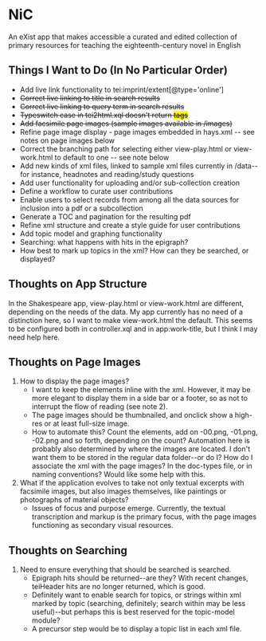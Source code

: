 NiC
===

An eXist app that makes accessible a curated and edited collection of primary resources for teaching the eighteenth-century novel in English

<h2>Things I Want to Do (In No Particular Order)</h2>

<ul>
<li>Add live link functionality to tei:imprint/extent[@type='online']
<li><del>Correct live linking to title in search results</del>
<li><del>Correct live linking to query term in search results</del>
<li><del>Typeswitch case <exist:match> in tei2html.xql doesn't return <mark> tags</del>
<li><del>Add facsimile page images (sample images available in /images)</del>
<li>Refine page image display - page images embedded in hays.xml -- see notes on page images below
<li>Correct the branching path for selecting either view-play.html or view-work.html to default to one -- see note below
<li>Add new kinds of xml files, linked to sample xml files currently in /data--for instance, headnotes and reading/study questions
<li>Add user functionality for uploading and/or sub-collection creation
<li>Define a workflow to curate user contributions
<li>Enable users to select records from among all the data sources for inclusion into a pdf or a subcollection
<li>Generate a TOC and pagination for the resulting pdf
<li>Refine xml structure and create a style guide for user contributions
<li>Add topic model and graphing functionality
<li>Searching: what happens with hits in the epigraph? 
<li>How best to mark up topics in the xml? How can they be searched, or displayed? 
</ul>

<h2>Thoughts on App Structure</h2>

In the Shakespeare app, view-play.html or view-work.html are different, depending on the needs of the data. My app currently has no need of a distinction here, so I want to make view-work.html the default. This seems to be configured both in controller.xql and in app:work-title, but I think I may need help here. 

<h2>Thoughts on Page Images</h2>

<ol>
<li>How to display the page images? 
  <ul><li>I want to keep the <pb> elements inline with the xml. However, it may be more elegant to display them in a side bar or a footer, so as not to interrupt the flow of reading (see note 2).
  <li>The page images should be thumbnailed, and onclick show a high-res or at least full-size image. 
  <li>How to automate this? Count the <pb> elements, add on -00.png, -01.png, -02.png and so forth, depending on the <pb> count? Automation here is probably also determined by where the images are located. I don't want them to be stored in the regular data folder--or do I? How do I associate the xml with the page images? In the doc-types file, or in naming conventions? Would like some help with this. </ul>
<li>What if the application evolves to take not only textual excerpts with facsimile images, but also images themselves, like paintings or photographs of material objects? 
  <ul><li>Issues of focus and purpose emerge. Currently, the textual transcription and markup is the primary focus, with the page images functioning as secondary visual resources. </ul>
</ol>

<h2>Thoughts on Searching</h2>

<ol>
<li>Need to ensure everything that should be searched is searched.
  <ul><li>Epigraph hits should be returned--are they? With recent changes, teiHeader hits are no longer returned, which is good.
  <li>Definitely want to enable search for topics, or strings within xml marked by topic (searching, definitely; search within may be less useful)--but perhaps this is best reserved for the topic-model module?
  <li>A precursor step would be to display a topic list in each xml file.</ul>
</ol>
